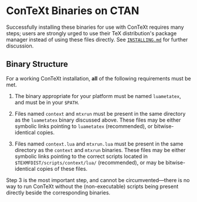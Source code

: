 <!-- ConTeXt Packaging Scripts
     https://github.com/gucci-on-fleek/context-packaging
     SPDX-License-Identifier: CC0-1.0+
     SPDX-FileCopyrightText: 2025 Max Chernoff -->

ConTeXt Binaries on CTAN
========================

Successfully installing these binaries for use with ConTeXt requires
many steps; users are strongly urged to use their TeX distribution's
package manager instead of using these files directly. See
[`INSTALLING.md`][INSTALLING.md] for further discussion.


Binary Structure
----------------

For a working ConTeXt installation, **all** of the following
requirements must be met.

1. The binary appropriate for your platform must be named `luametatex`,
   and must be in your `$PATH`.

2. Files named `context` and `mtxrun` must be present in the same
   directory as the `luametatex` binary discussed above. These files may
   be either symbolic links pointing to `luametatex` (recommended), or
   bitwise-identical copies.

3. Files named `context.lua` and `mtxrun.lua` must be present in the
   same directory as the `context` and `mtxrun` binaries. These files
   may be either symbolic links pointing to the correct scripts located
   in `$TEXMFDIST/scripts/context/lua/` (recommended), or may be
   bitwise-identical copies of these files.

Step 3 is the most important step, and cannot be circumvented—there is
no way to run ConTeXt without the (non-executable) scripts being present
directly beside the corresponding binaries.


<!-- BEGIN github -->
   [INSTALLING.md]: INSTALLING.md
<!-- END github -->

<!-- LINKS ctan
   [INSTALLING.md]: ../archives/INSTALLING.md
     LINKS ctan -->

